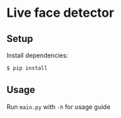 # Live face detector

## Setup

Install dependencies:
```sh
$ pip install
```

## Usage

Run `main.py` with `-h` for usage guide
